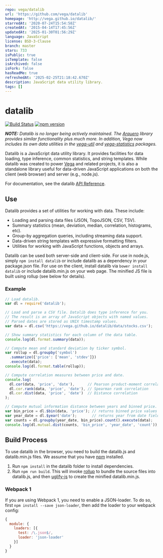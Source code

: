 ```yaml
---
repo: vega/datalib
url: 'https://github.com/vega/datalib'
homepage: 'http://vega.github.io/datalib/'
starredAt: '2020-07-24T15:54:58Z'
createdAt: '2015-04-14T17:45:56Z'
updatedAt: '2025-01-30T01:56:29Z'
language: JavaScript
license: BSD-3-Clause
branch: master
stars: 733
isPublic: true
isTemplate: false
isArchived: false
isFork: false
hasReadMe: true
refreshedAt: '2025-02-25T21:18:42.670Z'
description: JavaScript data utility library.
tags: []
---
```


# datalib

[![Build Status](https://travis-ci.org/vega/datalib.svg?branch=master)](https://travis-ci.org/vega/datalib)
[![npm version](https://img.shields.io/npm/v/datalib.svg)](https://www.npmjs.com/package/datalib)

_**NOTE:** Datalib is no longer being actively maintained. The [Arquero](https://github.com/uwdata/arquero) library provides similar functionality plus much more. In addition, Vega now includes its own data utilities in the [vega-util](https://github.com/vega/vega/tree/master/packages/vega-util) and [vega-statistics](https://github.com/vega/vega/tree/master/packages/vega-statistics) packages._

Datalib is a JavaScript data utility library. It provides facilities for data loading, type inference, common statistics, and string templates. While datalib was created to power [Vega](http://vega.github.io) and related projects, it is also a standalone library useful for data-driven JavaScript applications on both the client (web browser) and server (e.g., node.js).

For documentation, see the datalib [API Reference](../../wiki/API-Reference).

## Use

Datalib provides a set of utilities for working with data. These include:

- Loading and parsing data files (JSON, TopoJSON, CSV, TSV).
- Summary statistics (mean, deviation, median, correlation, histograms, etc).
- Group-by aggregation queries, including streaming data support.
- Data-driven string templates with expressive formatting filters.
- Utilities for working with JavaScript functions, objects and arrays.

Datalib can be used both server-side and client-side. For use in node.js,
simply `npm install datalib` or include datalib as a dependency in your package.json file. For use on the client, install datalib via `bower install datalib` or include datalib.min.js on your web page. The minified JS file is built using rollup (see below for details).

### Example

```javascript
// Load datalib.
var dl = require('datalib');

// Load and parse a CSV file. Datalib does type inference for you.
// The result is an array of JavaScript objects with named values.
// Parsed dates are stored as UNIX timestamp values.
var data = dl.csv('https://vega.github.io/datalib/data/stocks.csv');

// Show summary statistics for each column of the data table.
console.log(dl.format.summary(data));

// Compute mean and standard deviation by ticker symbol.
var rollup = dl.groupby('symbol')
  .summarize({'price': ['mean', 'stdev']})
  .execute(data);
console.log(dl.format.table(rollup));

// Compute correlation measures between price and date.
console.log(
  dl.cor(data, 'price', 'date'),      // Pearson product-moment correlation
  dl.cor.rank(data, 'price', 'date'), // Spearman rank correlation
  dl.cor.dist(data, 'price', 'date')  // Distance correlation
);

// Compute mutual information distance between years and binned price.
var bin_price = dl.$bin(data, 'price'); // returns binned price values
var year_date = dl.$year('date');       // returns year from date field
var counts = dl.groupby(year_date, bin_price).count().execute(data);
console.log(dl.mutual.dist(counts, 'bin_price', 'year_date', 'count'));
```

## Build Process

To use datalib in the browser, you need to build the datalib.js and datalib.min.js files. We assume that you have [npm](https://www.npmjs.com/) installed.

1. Run `npm install` in the datalib folder to install dependencies.
2. Run `npm run build`. This will invoke [rollup](https://rollupjs.org) to bundle the source files into datalib.js, and then [uglify-js](http://lisperator.net/uglifyjs/) to create the minified datalib.min.js.


### Webpack 1

If you are using Webpack 1, you need to enable a JSON-loader. To do so, first `npm install --save json-loader`, then add the loader to your webpack config:

```js
{
  module: {
    loaders: [{
      test: /\.json$/,
      loader: 'json-loader'
    }]
  }
}
```
